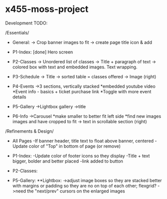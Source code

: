 # x455-moss-project

Development TODO:

/Essentials/

- General:
  -> Crop banner images to fit
  -> create page title icon & add

- P1-Index:
  [done] Hero screen

- P2-Classes
  -> Unordered list of classes
  -> Title + paragraph of text
  -> colored box with text and embedded images. Text wrapping.

- P3-Schedule
  -> Title
  -> sorted table = classes offered
  -> Image (right)

- P4-Events
  ->3 sections, vertically stacked
  *embedded youtube video
  *Event info - basics + ticket purchase link
  \*Toggle with more event details

- P5-Gallery
  ->Lightbox gallery
  ->title

- P6-Info
  ->Carousel
  *make smaller to better fit left side
  *find new images images and have cropped to fit
  -> text in scrollable section (right)

/Refinements & Design/

- All Pages
  -If banner header, title text to float above banner, centered
  -Update color of "Top" in bottom of page (or remove)

- P1-Index:
  -Update color of footer icons so they display
  -Title + text bigger, bolder and better placed
  -link added to button

- P2-Classes:

- P5-Gallery:
  \*\*Lightbox:
  ->adjust image boxes so they are stacked better with margins or padding so they are no on top of each other; flexgrid?
  ->need the "next/prev" cursors on the enlarged images

